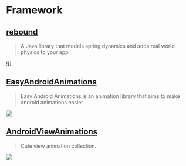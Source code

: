 Framework
==

[rebound](https://github.com/facebook/rebound)
--
> A Java library that models spring dynamics and adds real world physics to your app

![]

[EasyAndroidAnimations](https://github.com/2359media/EasyAndroidAnimations)
--
> Easy Android Animations is an animation library that aims to make android animations easier

![](https://raw.githubusercontent.com/2359media/EasyAndroidAnimations/master/demo.png)

[]()
--
>

[AndroidViewAnimations](https://github.com/daimajia/AndroidViewAnimations)
--
> Cute view animation collection.

![](https://camo.githubusercontent.com/c41223966bdfed2260dbbabbcbae648e5db542c6/687474703a2f2f7777332e73696e61696d672e636e2f6d773639302f3631306463303334677731656a37356d69327737376732306333306a623471722e676966)
